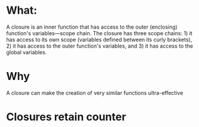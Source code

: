 # What:
  A closure is an inner function that has access to the outer (enclosing) function's variables—scope chain.
  The closure has three scope chains:
    1) it has access to its own scope (variables defined between its curly brackets),
    2) it has access to the outer function's variables, and
    3) it has access to the global variables.


# Why
  A closure can make the creation of very similar functions ultra-effective

# Closures retain counter
